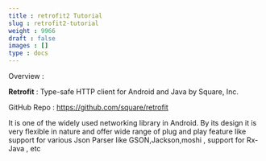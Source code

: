 ```yaml
---
title : retrofit2 Tutorial
slug : retrofit2-tutorial
weight : 9966
draft : false
images : []
type : docs
---
```


Overview : 


**Retrofit** : Type-safe HTTP client for Android and Java by Square, Inc.

GitHub Repo : https://github.com/square/retrofit

It is one of the widely used networking library in Android. By its design it is very flexible in nature and offer wide range of plug and play feature like support for various Json Parser like GSON,Jackson,moshi , support for Rx-Java , etc 


